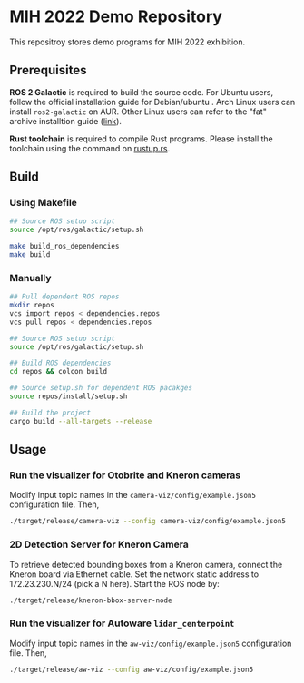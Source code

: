 # MIH 2022 Demo Repository

This repositroy stores demo programs for MIH 2022 exhibition.

## Prerequisites

**ROS 2 Galactic** is required to build the source code. For Ubuntu
users, follow the official installation guide for Debian/ubuntu
[](https://docs.ros.org/en/galactic/Installation/Ubuntu-Install-Debians.html). Arch
Linux users can install `ros2-galactic` on AUR. Other Linux users can
refer to the "fat" archive installtion guide
([link](https://docs.ros.org/en/galactic/Installation/Alternatives/Ubuntu-Install-Binary.html)).

**Rust toolchain** is required to compile Rust programs. Please
install the toolchain using the command on
[rustup.rs](https://rustup.rs/).

## Build

### Using Makefile

```bash
## Source ROS setup script
source /opt/ros/galactic/setup.sh

make build_ros_dependencies
make build
```

### Manually

```bash
## Pull dependent ROS repos
mkdir repos
vcs import repos < dependencies.repos
vcs pull repos < dependencies.repos

## Source ROS setup script
source /opt/ros/galactic/setup.sh

## Build ROS dependencies
cd repos && colcon build

## Source setup.sh for dependent ROS pacakges
source repos/install/setup.sh

## Build the project
cargo build --all-targets --release
```

## Usage

### Run the visualizer for Otobrite and Kneron cameras

Modify input topic names in the `camera-viz/config/example.json5`
configuration file. Then,

```bash
./target/release/camera-viz --config camera-viz/config/example.json5
```

### 2D Detection Server for Kneron Camera

To retrieve detected bounding boxes from a Kneron camera, connect the
Kneron board via Ethernet cable. Set the network static address to
172.23.230.N/24 (pick a N here). Start the ROS node by:

```bash
./target/release/kneron-bbox-server-node
```

### Run the visualizer for Autoware `lidar_centerpoint`

Modify input topic names in the `aw-viz/config/example.json5`
configuration file. Then,

```bash
./target/release/aw-viz --config aw-viz/config/example.json5
```

